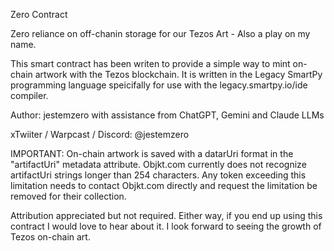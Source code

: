 Zero Contract

Zero reliance on off-chanin storage for our Tezos Art - Also a play on my name.

This smart contract has been writen to provide a simple way to mint on-chain artwork with the Tezos blockchain.
It is written in the Legacy SmartPy programming language speicifally for use with the legacy.smartpy.io/ide compiler.

Author: jestemzero with assistance from ChatGPT, Gemini and Claude LLMs

xTwiiter / Warpcast / Discord: @jestemzero

IMPORTANT: On-chain artwork is saved with a datarUri format in the "artifactUri" metadata attribute.
Objkt.com currently does not recognize artifactUri strings longer than 254 characters.
Any token exceeding this limitation needs to contact Objkt.com directly and request the limitation be removed for their collection.

Attribution appreciated but not required. Either way, if you end up using this contract I would love to hear about it.
I look forward to seeing the growth of Tezos on-chain art.
